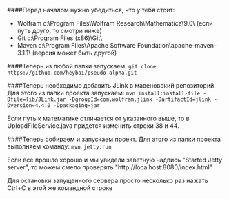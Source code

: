 ####Перед началом нужно убедиться, что у тебя стоит:
* Wolfram		c:\Program Files\Wolfram Research\Mathematica\9.0\ (если путь друго, то смотри ниже)
* Git		  	c:\Program Files (x86)\Git\
* Maven	  	c:\Program Files\Apache Software Foundation\apache-maven-3.1.1\ (версия может быть другой)

####Теперь из любой папки запускаем:
`git clone https://github.com/heybai/pseudo-alpha.git`

####Теперь необходимо добавить JLink в мавеновский репозиторий. Для этого из папки проекта запускаем:
`mvn install:install-file -Dfile=lib/JLink.jar -DgroupId=com.wolfram.jlink -DartifactId=jlink -Dversion=4.4.0 -Dpackaging=jar`

Если путь к математике отличается от указанного выше, то в UploadFileService.java придется изменить строки 38 и 44.

####Теперь собираем и запускаем проект. Для этого из папки проекта выполняем команду:
`mvn jetty:run`

Если все прошло хорошо и мы увидели заветную надпись "Started Jetty server", то можем смело проверять "http://localhost:8080/index.html"

Для остановки запущенного сервера просто несколько раз нажать Ctrl+C в этой же командной строке
